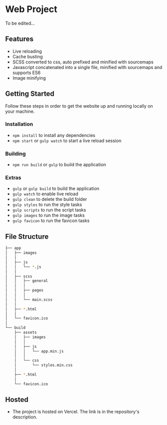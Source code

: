 # Web Project

To be edited...

## Features

- Live reloading
- Cache busting
- SCSS converted to css, auto prefixed and minified with sourcemaps
- Javascript concatenated into a single file, minified with sourcemaps and supports ES6
- Image minifying

## Getting Started

Follow these steps in order to get the website up and running locally on your machine.

### Installation

- `npm install` to install any dependencies
- `npm start` or `gulp watch` to start a live reload session

### Building

- `npm run build` or `gulp` to build the application

### Extras

- `gulp` or `gulp build` to build the application
- `gulp watch` to enable live reload
- `gulp clean` to delete the build folder
- `gulp styles` to run the style tasks
- `gulp scripts` to run the script tasks
- `gulp images` to run the image tasks
- `gulp favicon` to run the favicon tasks

## File Structure

```bash
├── app
│   ├── images
│   │
│   ├── js
│   │   └── *.js
│   │
│   ├── scss
│   │   ├── general
│   │   │
│   │   ├── pages
│   │   │
│   │   └── main.scss
│   │
│   ├── *.html
│   │
│   └── favicon.ico
│
└── build
    ├── assets
    │   ├── images
    │   │
    │   ├── js
    │   │   └── app.min.js
    │   │
    │   └── css
    │       └── styles.min.css
    │
    ├── *.html
    │
    └── favicon.ico
```

## Hosted
- The project is hosted on Vercel. The link is in the repository's description.